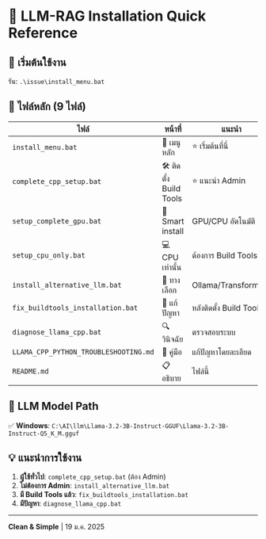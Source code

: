 # 🎯 LLM-RAG Installation Quick Reference

## 🚀 เริ่มต้นใช้งาน

รัน: `.\issue\install_menu.bat`

## 📁 ไฟล์หลัก (9 ไฟล์)

| ไฟล์ | หน้าที่ | แนะนำ |
|------|---------|--------|
| `install_menu.bat` | 🎯 เมนูหลัก | ⭐ เริ่มต้นที่นี่ |
| `complete_cpp_setup.bat` | 🛠️ ติดตั้ง Build Tools | ⭐ แนะนำ Admin |
| `setup_complete_gpu.bat` | 🚀 Smart install | GPU/CPU อัตโนมัติ |
| `setup_cpu_only.bat` | 💻 CPU เท่านั้น | ต้องการ Build Tools |
| `install_alternative_llm.bat` | 🔄 ทางเลือก | Ollama/Transformers |
| `fix_buildtools_installation.bat` | 🔧 แก้ปัญหา | หลังติดตั้ง Build Tools |
| `diagnose_llama_cpp.bat` | 🔍 วินิจฉัย | ตรวจสอบระบบ |
| `LLAMA_CPP_PYTHON_TROUBLESHOOTING.md` | 📖 คู่มือ | แก้ปัญหาโดยละเอียด |
| `README.md` | 📋 อธิบาย | ไฟล์นี้ |

## 🎯 LLM Model Path

✅ **Windows**: `C:\AI\llm\Llama-3.2-3B-Instruct-GGUF\Llama-3.2-3B-Instruct-Q5_K_M.gguf`

## 💡 แนะนำการใช้งาน

1. **ผู้ใช้ทั่วไป**: `complete_cpp_setup.bat` (ต้อง Admin)
2. **ไม่ต้องการ Admin**: `install_alternative_llm.bat`
3. **มี Build Tools แล้ว**: `fix_buildtools_installation.bat`
4. **มีปัญหา**: `diagnose_llama_cpp.bat`

---
**Clean & Simple** | 19 ม.ค. 2025
